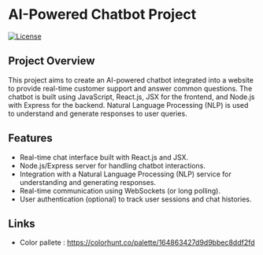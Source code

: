 # AI-Powered Chatbot Project

[![License](https://img.shields.io/badge/License-MIT-blue.svg)](https://opensource.org/licenses/MIT)

## Project Overview

This project aims to create an AI-powered chatbot integrated into a website to provide real-time customer support and answer common questions. The chatbot is built using JavaScript, React.js, JSX for the frontend, and Node.js with Express for the backend. Natural Language Processing (NLP) is used to understand and generate responses to user queries.


## Features

- Real-time chat interface built with React.js and JSX.
- Node.js/Express server for handling chatbot interactions.
- Integration with a Natural Language Processing (NLP) service for understanding and generating responses.
- Real-time communication using WebSockets (or long polling).
- User authentication (optional) to track user sessions and chat histories.


## Links

- Color pallete : https://colorhunt.co/palette/164863427d9d9bbec8ddf2fd


